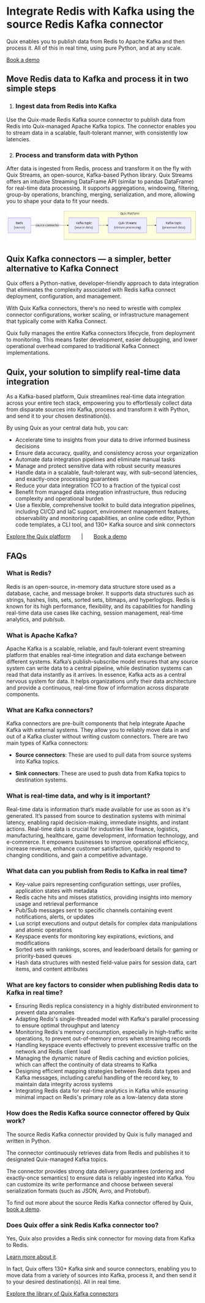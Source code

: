 <!--- BEGIN MARKDOWN --->
<!------------- BEGIN TEMPLATE --------------------->

# Integrate Redis with Kafka using the source Redis Kafka connector

Quix enables you to publish data from Redis to Apache Kafka and then process it. All of this in real time, using pure Python, and at any scale. 

[Book a demo](https://share.hsforms.com/1iW0TmZzKQMChk0lxd_tGiw4yjw2)

## Move Redis data to Kafka and process it in two simple steps

1. ### Ingest data from Redis into Kafka

Use the Quix-made Redis Kafka source connector to publish data from Redis into Quix-managed Apache Kafka topics. The connector enables you to stream data in a scalable, fault-tolerant manner, with consistently low latencies. 

2. ### Process and transform data with Python

After data is ingested from Redis, process and transform it on the fly with Quix Streams, an open-source, Kafka-based Python library. Quix Streams offers an intuitive Streaming DataFrame API (similar to pandas DataFrame) for real-time data processing. It supports aggregations, windowing, filtering, group-by operations, branching, merging, serialization, and more, allowing you to shape your data to fit your needs.

![Diagram](images/Redis-source_diagram_1.png)

## Quix Kafka connectors — a simpler, better alternative to Kafka Connect

Quix offers a Python-native, developer-friendly approach to data integration that eliminates the complexity associated with Redis kafka connect deployment, configuration, and management. 

With Quix Kafka connectors, there's no need to wrestle with complex connector configurations, worker scaling, or infrastructure management that typically come with Kafka Connect.

Quix fully manages the entire Kafka connectors lifecycle, from deployment to monitoring. This means faster development, easier debugging, and lower operational overhead compared to traditional Kafka Connect implementations.

## Quix, your solution to simplify real-time data integration

As a Kafka-based platform, Quix streamlines real-time data integration across your entire tech stack, empowering you to effortlessly collect data from disparate sources into Kafka, process and transform it with Python, and send it to your chosen destination(s).

By using Quix as your central data hub, you can:

* Accelerate time to insights from your data to drive informed business decisions  
* Ensure data accuracy, quality, and consistency across your organization  
* Automate data integration pipelines and eliminate manual tasks  
* Manage and protect sensitive data with robust security measures  
* Handle data in a scalable, fault-tolerant way, with sub-second latencies, and exactly-once processing guarantees  
* Reduce your data integration TCO to a fraction of the typical cost  
* Benefit from managed data integration infrastructure, thus reducing complexity and operational burden  
* Use a flexible, comprehensive toolkit to build data integration pipelines, including CI/CD and IaC support, environment management features, observability and monitoring capabilities, an online code editor, Python code templates, a CLI tool, and 130+ Kafka source and sink connectors

[Explore the Quix platform](https://portal.demo.quix.io/pipeline?workspace=demo-gametelemetrytemplate-prod)  |  [Book a demo](https://share.hsforms.com/1iW0TmZzKQMChk0lxd_tGiw4yjw2)

## FAQs

### What is Redis?

Redis is an open-source, in-memory data structure store used as a database, cache, and message broker. It supports data structures such as strings, hashes, lists, sets, sorted sets, bitmaps, and hyperloglogs. Redis is known for its high performance, flexibility, and its capabilities for handling real-time data use cases like caching, session management, real-time analytics, and pub/sub.

### What is Apache Kafka?

Apache Kafka is a scalable, reliable, and fault-tolerant event streaming platform that enables real-time integration and data exchange between different systems. Kafka’s publish-subscribe model ensures that any source system can write data to a central pipeline, while destination systems can read that data instantly as it arrives. In essence, Kafka acts as a central nervous system for data. It helps organizations unify their data architecture and provide a continuous, real-time flow of information across disparate components.

### What are Kafka connectors?

Kafka connectors are pre-built components that help integrate Apache Kafka with external systems. They allow you to reliably move data in and out of a Kafka cluster without writing custom connectors. There are two main types of Kafka connectors:

* **Source connectors**: These are used to pull data from source systems into Kafka topics.

* **Sink connectors**: These are used to push data from Kafka topics to destination systems.

### What is real-time data, and why is it important?

Real-time data is information that’s made available for use as soon as it's generated. It’s passed from source to destination systems with minimal latency, enabling rapid decision-making, immediate insights, and instant actions. Real-time data is crucial for industries like finance, logistics, manufacturing, healthcare, game development, information technology, and e-commerce. It empowers businesses to improve operational efficiency, increase revenue, enhance customer satisfaction, quickly respond to changing conditions, and gain a competitive advantage.

### What data can you publish from Redis to Kafka in real time?

* Key-value pairs representing configuration settings, user profiles, application states with metadata  
* Redis cache hits and misses statistics, providing insights into memory usage and retrieval performance  
* Pub/Sub messages sent to specific channels containing event notifications, alerts, or updates  
* Lua script executions and output details for complex data manipulations and atomic operations  
* Keyspace events for monitoring key expirations, evictions, and modifications  
* Sorted sets with rankings, scores, and leaderboard details for gaming or priority-based queues  
* Hash data structures with nested field-value pairs for session data, cart items, and content attributes 

### What are key factors to consider when publishing Redis data to Kafka in real time?

* Ensuring Redis replica consistency in a highly distributed environment to prevent data anomalies  
* Adapting Redis's single-threaded model with Kafka's parallel processing to ensure optimal throughput and latency  
* Monitoring Redis's memory consumption, especially in high-traffic write operations, to prevent out-of-memory errors when streaming records  
* Handling keyspace events effectively to prevent excessive traffic on the network and Redis client load  
* Managing the dynamic nature of Redis caching and eviction policies, which can affect the continuity of data streams to Kafka  
* Designing efficient mapping strategies between Redis data types and Kafka messages, including careful handling of the record key, to maintain data integrity across systems  
* Integrating Redis data for real-time analytics in Kafka while ensuring minimal impact on Redis's primary role as a low-latency data store

### How does the Redis Kafka source connector offered by Quix work?

The source Redis Kafka connector provided by Quix is fully managed and written in Python. 

The connector continuously retrieves data from Redis and publishes it to designated Quix-managed Kafka topics.  

The connector provides strong data delivery guarantees (ordering and exactly-once semantics) to ensure data is reliably ingested into Kafka. You can customize its write performance and choose between several serialization formats (such as JSON, Avro, and Protobuf).  

To find out more about the source Redis Kafka connector offered by Quix, [book a demo](https://share.hsforms.com/1iW0TmZzKQMChk0lxd_tGiw4yjw2).

### Does Quix offer a sink Redis Kafka connector too?

Yes, Quix also provides a Redis sink connector for moving data from Kafka to Redis.

[Learn more about it](../../../sinks/coming-soon/Redis-sink.md).

In fact, Quix offers 130+ Kafka sink and source connectors, enabling you to move data from a variety of sources into Kafka, process it, and then send it to your desired destination(s). All in real time.

[Explore the library of Quix Kafka connectors](https://quix.io/connectors) 

<!------------- END TEMPLATE --------------------->
<!--- END MARKDOWN --->